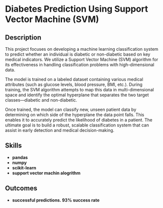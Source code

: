 <h1>Diabetes Prediction Using Support Vector Machine (SVM)</h1>



<h2>Description</h2>
This project focuses on developing a machine learning classification system to predict whether an individual is diabetic or non-diabetic based on key medical indicators. We utilize a Support Vector Machine (SVM) algorithm for its effectiveness in handling classification problems with high-dimensional data.

The model is trained on a labeled dataset containing various medical attributes (such as glucose levels, blood pressure, BMI, etc.). During training, the SVM algorithm attempts to map this data in multi-dimensional space and identify the optimal hyperplane that separates the two target classes—diabetic and non-diabetic.

Once trained, the model can classify new, unseen patient data by determining on which side of the hyperplane the data point falls. This enables it to accurately predict the likelihood of diabetes in a patient. The ultimate goal is to build a robust, scalable classification system that can assist in early detection and medical decision-making.
<br />


<h2>Skills </h2>

- <b>pandas</b> 
- <b>numpy</b>
- <b>scikit-learn</b>
- <b>support vector machin alogrithm</b>

<h2>Outcomes </h2>

- <b>successful predictions. 93% success rate</b> 


